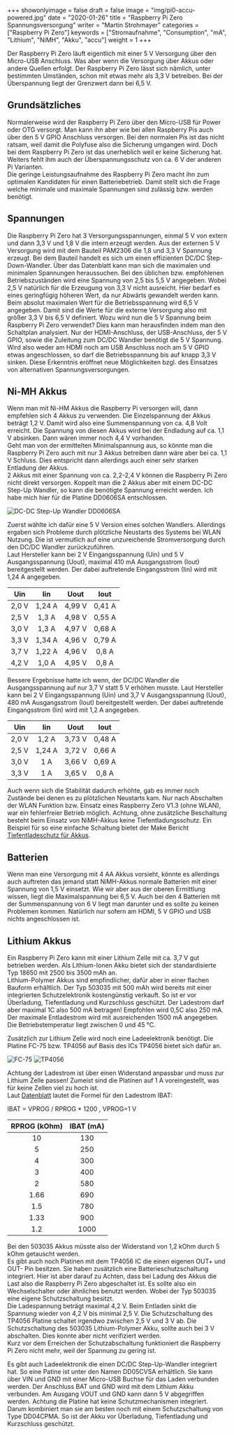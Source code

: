 ﻿+++
showonlyimage = false
draft = false
image = "img/pi0-accu-powered.jpg"
date = "2020-01-26"
title = "Raspberry Pi Zero Spannungsversorgung"
writer = "Martin Strohmayer"
categories = ["Raspberry Pi Zero"] 
keywords = ["Stromaufnahme", "Consumption", "mA", "Lithium", "NiMH", "Akku", "accu"]
weight = 1
+++


Der Raspberry Pi Zero läuft eigentlich mit einer 5 V Versorgung über den Micro-USB Anschluss. Was aber wenn die Versorgung über Akkus oder andere Quellen erfolgt. Der Raspberry Pi Zero lässt sich nämlich, unter bestimmten Umständen, schon mit etwas mehr als 3,3 V betreiben. Bei der Überspannung liegt der Grenzwert dann bei 6,5 V.
<!--more-->

## Grundsätzliches

Normalerweise wird der Raspberry Pi Zero über den Micro-USB für Power oder OTG versorgt. Man kann ihn aber wie bei allen Raspberry Pis auch über den 5 V GPIO Anschluss versorgen. Bei den normalen Pis ist das nicht ratsam, weil damit die Polyfuse also die Sicherung umgangen wird. Doch bei dem Raspberry Pi Zero ist das unerheblich weil er keine Sicherung hat. Weiters fehlt ihm auch der Überspannungsschutz von ca. 6 V der anderen Pi Varianten.  
Die geringe Leistungsaufnahme des Raspberry Pi Zero macht ihn zum optimalen Kandidaten für einen Batteriebetrieb. Damit stellt sich die Frage welche minimale und maximale Spannungen sind zulässig bzw. werden benötigt. 


## Spannungen 

Die Raspberry Pi Zero hat 3 Versorgungsspannungen, einmal 5 V von extern und dann 3,3 V und 1,8 V die intern erzeugt werden. Aus der externen 5 V Versorgung wird mit dem Bauteil PAM2306 die 1,8 und 3,3 V Spannung erzeugt. Bei dem Bauteil handelt es sich um einen effizienten DC/DC Step-Down-Wandler. Über das Datenblatt kann man sich die maximalen und minimalen Spannungen heraussuchen. Bei den üblichen bzw. empfohlenen Betriebszuständen wird eine Spannung von 2,5 bis 5,5 V angegeben. Wobei 2,5 V natürlich für die Erzeugung von 3,3 V nicht ausreicht. Hier bedarf es eines geringfügig höheren Wert, da nur Abwärts gewandelt werden kann. Beim absolut maximalen Wert für die Betriebsspannung wird 6,5 V angegeben. Damit sind die Werte für die externe Versorgung also mit größer 3,3 V bis 6,5 V definiert. Wozu wird nun die 5 V Spannung beim Raspberry Pi Zero verwendet? Dies kann man herausfinden indem man den Schaltplan analysiert. Nur der HDMI-Anschluss, der USB-Anschluss, der 5 V GPIO, sowie die Zuleitung zum DC/DC Wandler benötigt die 5 V Spannung.  
Wird also weder am HDMI noch am USB Anschluss noch am 5 V GPIO etwas angeschlossen, so darf die Betriebsspannung bis auf knapp 3,3 V sinken. Diese Erkenntnis eröffnet neue Möglichkeiten bzgl. des Einsatzes von alternativen Spannungsversorgungen. 


## Ni-MH Akkus

Wenn man mit Ni-HM Akkus die Raspberry Pi versorgen will, dann empfehlen sich 4 Akkus zu verwenden. Die Einzelspannung der Akkus beträgt 1,2 V. Damit wird also eine Summenspannung von ca. 4,8 Volt erreicht. Die Spannung von diesen Akkus wird bei der Endladung auf ca. 1,1 V absinken. Dann wären immer noch 4,4 V vorhanden.  
Geht man von der ermittelten Minimalspannung aus, so könnte man die Raspberry Pi Zero auch mit nur 3 Akkus betreiben dann wäre aber bei ca. 1,1 V Schluss. Dies entspricht dann allerdings auch einer sehr starken Entladung der Akkus.  
2 Akkus mit einer Spannung von ca. 2,2-2,4 V können die Raspberry Pi Zero nicht direkt versorgen. Koppelt man die 2 Akkus aber mit einem DC-DC Step-Up Wandler, so kann die benötigte Spannung erreicht werden. Ich habe mich hier für die Platine DD0606SA entschlossen. 

![DC-DC Step-Up Wandler DD0606SA](../../img/DD0606SA.jpg)

Zuerst wählte ich dafür eine 5 V Version eines solchen Wandlers. Allerdings ergaben sich Probleme durch plötzliche Neustarts des Systems bei WLAN Nutzung. Die ist vermutlich auf eine unzureichende Stromversorgung durch den DC/DC Wandler zurückzuführen.  
Laut Hersteller kann bei 2 V Eingangsspannung (Uin) und 5 V Ausgangsspannung (Uout), maximal 410 mA Ausgangsstrom (Iout) bereitgestellt werden. Der dabei auftretende Eingangsstrom (Iin) wird mit 1,24 A angegeben.

|  Uin  |   Iin   |  Uout  |  Iout   |
|:-----:|:-------:|:------:|:-------:|
| 2,0 V | 1,24 A  | 4,99 V |  0,41 A |
| 2,5 V | 1,3 A   | 4,98 V |  0,55 A |
| 3,0 V | 1,3 A   | 4,97 V |  0,68 A |
| 3,3 V | 1,34 A  | 4,96 V |  0,79 A |
| 3,7 V | 1,22 A  | 4,96 V |  0,8 A  |
| 4,2 V | 1,0 A   | 4,95 V |  0,8 A  |


Bessere Ergebnisse hatte ich wenn, der DC/DC Wandler die Ausgangsspannung auf nur 3,7 V statt 5 V erhöhen musste. Laut Hersteller kann bei 2 V Eingangsspannung (Uin) und 3,7 V Ausgangsspannung (Uout), 480 mA Ausgangsstrom (Iout) bereitgestellt werden. Der dabei auftretende Eingangsstrom (Iin) wird mit 1,2 A angegeben.

|  Uin  |  Iin   |  Uout  |  Iout	  |
|:-----:|:------:|:------:|:-------:|
| 2,0 V | 1,2 A  | 3,73 V |  0,48 A |
| 2,5 V | 1,24 A | 3,72 V |  0,66 A |
| 3,0 V | 1 A    | 3,66 V |  0,69 A |
| 3,3 V | 1 A    | 3,65 V |  0,8 A  |


Auch wenn sich die Stabilität dadurch erhöhte, gab es immer noch Zustände bei denen es zu plötzlichen Neustarts kam. Nur nach Abschalten der WLAN Funktion bzw. Einsatz eines Raspberry Zero V1.3 (ohne WLAN), war ein fehlerfreier Betrieb möglich.
Achtung, ohne zusätzliche Beschaltung besteht beim Einsatz von NiMH-Akkus keine Tiefentladungsschutz. Ein Beispiel für so eine einfache Schaltung bietet der Make Bericht [Tiefentladeschutz für Akkus](https://www.heise.de/make/artikel/Tiefentladeschutz-fuer-Akkus-3276794.html).



## Batterien 
 
Wenn man eine Versorgung mit 4 AA Akkus vorsieht, könnte es allerdings auch auftreten das jemand statt NiMH-Akkus normale Batterien mit einer Spannung von 1,5 V einsetzt. Wie wir aber aus der oberen Ermittlung wissen, liegt die Maximalspannung bei 6,5 V. Auch bei den 4 Batterien mit der Summenspannung von 6 V liegt man darunter und es sollte zu keinen Problemen kommen. Natürlich nur sofern am HDMI, 5 V GPIO und USB nichts angeschlossen ist. 
  

## Lithium Akkus

Ein Raspberry Pi Zero kann mit einer Lithium Zelle mit ca. 3,7 V gut betrieben werden. Als Lithium-Ionen Akku bietet sich der standardisierte Typ 18650 mit 2500 bis 3500 mAh an.  
Lithium-Polymer Akkus sind empfindlicher, dafür aber in einer flachen Bauform erhältlich. Der Typ 503035 mit 500 mAh wird bereits mit einer integrierten Schutzelektronik kostengünstig verkauft. So ist er vor Überladung, Tiefentladung und Kurzschluss geschützt. Der Ladestrom darf aber maximal 1C also 500 mA betragen! Empfohlen wird 0,5C also 250 mA. Der maximale Entladestrom wird mit ausreichenden 1500 mA angegeben. Die Betriebstemperatur liegt zwischen 0 und 45 °C.

Zusätzlich zur Lithium Zelle wird noch eine Ladeelektronik benötigt. Die Platine FC-75 bzw. TP4056 auf Basis des ICs TP4056 bietet sich dafür an. 

![FC-75](../../img/FC-75.jpg)
![TP4056](../../img/TP4056.jpg)


Achtung der Ladestrom ist über einen Widerstand anpassbar und muss zur Lithium Zelle passen! Zumeist sind die Platinen auf 1 A voreingestellt, was für keine Zellen viel zu hoch ist.  
Laut [Datenblatt](https://dlnmh9ip6v2uc.cloudfront.net/datasheets/Prototyping/TP4056.pdf) lautet die Formel für den Ladestrom IBAT:

IBAT = VPROG / RPROG * 1200 ,  VPROG=1 V 

| RPROG (kOhm) | IBAT (mA) |
|:----:|:----:| 
| 10   | 130  | 
| 5    | 250  |
| 4    | 300  |
| 3    | 400  |
| 2    | 580  |
| 1.66 | 690  |
| 1.5  | 780  |
| 1.33 | 900  |
| 1.2  | 1000 |

Bei den 503035 Akkus müsste also der Widerstand von 1,2 kOhm durch 5 kOhm getauscht werden.  
Es gibt auch noch Platinen mit dem TP4056 IC die einen eigenen OUT+ und OUT- Pin besitzen. Sie haben zusätzlich eine Batterieschutzschaltung integriert. Hier ist aber darauf zu Achten, dass bei Ladung des Akkus die Last also die Raspberry Pi Zero abgeschaltet ist. Es sollte also ein Wechselschalter oder ähnliches benutzt werden. Wobei der Typ 503035 eine eigene Schutzschaltung besitzt.  
Die Ladespannung beträgt maximal 4,2 V. Beim Entladen sinkt die Spannung wieder von 4,2 V bis minimal 2,5 V. Die Schutzschaltung des TP4056 Platine schaltet irgendwo zwischen 2,5 V und 3 V ab. Die Schutzschaltung des 503035 Lithium-Polymer Akku, sollte auch bei 3 V abschalten. Dies konnte aber nicht verifiziert werden.  
Kurz vor dem Erreichen der Schutzabschaltung funktioniert die Raspberry Pi Zero nicht mehr, weil der Spannung zu gering ist.

Es gibt auch Ladeelektronik die einen DC/DC Step-Up-Wandler integriert hat. So eine Patine ist unter den Namen DD05CVSA erhältlich. Sie kann über VIN und GND mit einer Micro-USB Buchse für das Laden verbunden werden. Der Anschluss BAT und GND wird mit dem Lithium Akku verbunden. Am Ausgang VOUT und GND kann dann 5 V abgegriffen werden. Achtung die Platine hat keine Schutzmechanismen integriert. Darum kombiniert man sie am besten noch mit einem Schutzschaltung von Type DD04CPMA. So ist der Akku vor Überladung, Tiefentladung und Kurzschluss geschützt.
 
